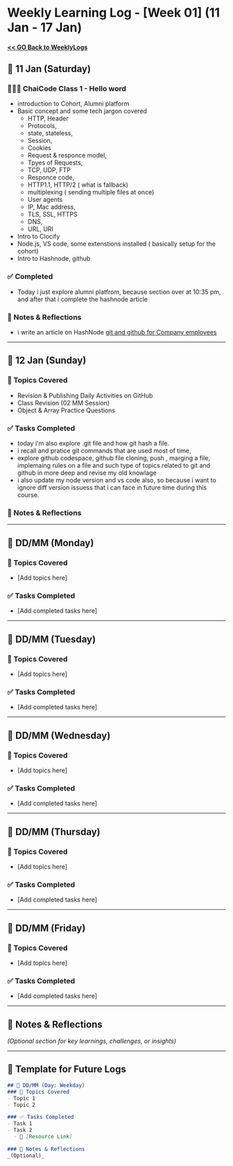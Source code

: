 # Weekly Learning Log - [Week 01] (11 Jan - 17 Jan)

#### [ << GO Back to WeeklyLogs](../WeeklyLogs.md) 

## 📅 11 Jan (Saturday)
### 👨🏻‍🏫 ChaiCode Class 1 - Hello word
- introduction to Cohort, Alumni platform
- Basic concept and some tech jargon covered
    - HTTP, Header
    - Protocols,
    - state, stateless,
    - Session,
    - Cookies
    - Request & responce model,
    - Tpyes of Requests,
    - TCP, UDP, FTP
    - Responce code,
    - HTTP1.1, HTTP/2 ( what is fallback)
    - multiplexing ( sending multiple files at once)
    - User agents
    - IP, Mac address,
    - TLS, SSL, HTTPS
    - DNS, 
    - URL, URI
- Intro to Clocify
- Node.js, VS code, some extenstions installed ( basically setup for the cohort)
- Intro to Hashnode, github

### ✅ Completed
- Today i just explore alumni platfrom, because section over at 10:35 pm, and after that i complete the hashnode article

### 📌 Notes & Reflections  
- i write an article on HashNode [git and github for Company employees](https://dev-cohort.hashnode.dev/git-github-guide-for-company-employees)

---

## 📅 12 Jan (Sunday)
### 📝 Topics Covered
- Revision & Publishing Daily Activities on GitHub
- Class Revision (02 MM Session)
- Object & Array Practice Questions

### ✅ Tasks Completed
- today i'm also explore .git file and how git hash a file.
- i recall and pratice git commands that are used most of time, 
- explore github codespace, github file cloning, push , marging a file, implemaing rules on a file and such type of topics related to git and github in more deep and revise my old knowlage
- i also update my node version and vs code also, so because i want to ignore diff version issuess that i can face in future time during this course.

### 📌 Notes & Reflections  


---

## 📅 DD/MM (Monday)
### 📝 Topics Covered
- [Add topics here]

### ✅ Tasks Completed
- [Add completed tasks here]

---

## 📅 DD/MM (Tuesday)
### 📝 Topics Covered
- [Add topics here]

### ✅ Tasks Completed
- [Add completed tasks here]

---

## 📅 DD/MM (Wednesday)
### 📝 Topics Covered
- [Add topics here]

### ✅ Tasks Completed
- [Add completed tasks here]

---

## 📅 DD/MM (Thursday)
### 📝 Topics Covered
- [Add topics here]

### ✅ Tasks Completed
- [Add completed tasks here]

---

## 📅 DD/MM (Friday)
### 📝 Topics Covered
- [Add topics here]

### ✅ Tasks Completed
- [Add completed tasks here]

---

## 📌 Notes & Reflections  
*(Optional section for key learnings, challenges, or insights)*  

---

## 📅 Template for Future Logs  
```md
## 📅 DD/MM (Day: Weekday)
### 📝 Topics Covered
- Topic 1  
- Topic 2  

### ✅ Tasks Completed
- Task 1  
- Task 2  
  - 🔗 [Resource Link]  

### 📌 Notes & Reflections  
_(Optional)_